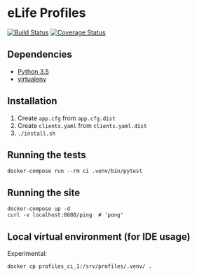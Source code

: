 eLife Profiles
==============

[![Build Status](https://ci--alfred.elifesciences.org/buildStatus/icon?job=test-profiles)](https://ci--alfred.elifesciences.org/job/test-profiles/) [![Coverage Status](https://coveralls.io/repos/github/elifesciences/profiles/badge.svg?branch=develop)](https://coveralls.io/github/elifesciences/profiles?branch=develop)

Dependencies
------------

* [Python 3.5](https://www.python.org/)
* [virtualenv](https://virtualenv.pypa.io/)

Installation
------------

1. Create `app.cfg` from `app.cfg.dist`
2. Create `clients.yaml` from `clients.yaml.dist`
3. `./install.sh`

Running the tests
-----------------

```
docker-compose run --rm ci .venv/bin/pytest
```

Running the site
----------------

```
docker-compose up -d
curl -v localhost:8080/ping  # 'pong'
```

Local virtual environment (for IDE usage)
------------------------------------------

Experimental:

```
docker cp profiles_ci_1:/srv/profiles/.venv/ .
```
